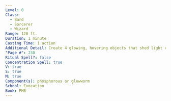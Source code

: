 ```yaml
---
Level: 0
Class:
  - Bard
  - Sorcerer
  - Wizard
Range: 120 ft.
Duration: 1 minute
Casting Time: 1 action
Additional Detail: Create 4 glowing, hovering objects that shed light out 10 ft. Can move 60 ft.
"Page #": 230
Ritual Spell?: false
Concentration Spell: true
V: true
S: true
M: true
Component(s): phosphorous or glowworm
School: Evocation
Book: PHB
---
```

